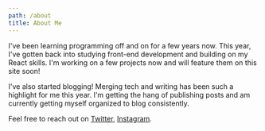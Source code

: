```yaml
---
path: /about
title: About Me
---
```

I've been learning programming off and on for a few years now. This year, I've gotten back into studying front-end development and building on my React skills. I'm working on a few projects now and will feature them on this site soon!

I've also started blogging! Merging tech and writing has been such a highlight for me this year. I'm getting the hang of publishing posts and am currently getting myself organized to blog consistently.

Feel free to reach out on [Twitter](https://twitter.com/anaveecodes), [Instagram](https://instagram.com/anaveecodes).